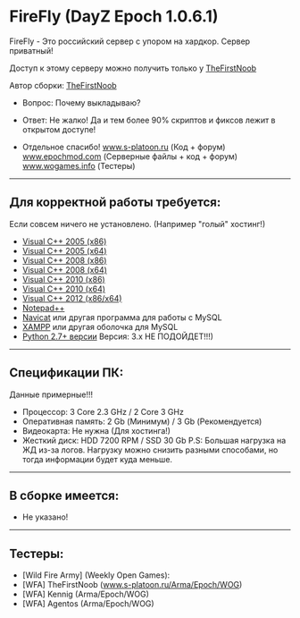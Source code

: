 **FireFly (DayZ Epoch 1.0.6.1)**
================

FireFly - Это российский сервер с упором на хардкор. Сервер приватный!

Доступ к этому серверу можно получить только у [TheFirstNoob](http://s-platoon.ru/profile/923-thefirstnoob/)

Автор сборки: [TheFirstNoob](http://s-platoon.ru/profile/923-thefirstnoob/)

* Вопрос: Почему выкладываю?
* Ответ: Не жалко! Да и тем более 90% скриптов и фиксов лежит в открытом доступе!

* Отдельное спасибо!
www.s-platoon.ru (Код + форум)
www.epochmod.com (Серверные файлы + код + форум)
www.wogames.info (Тестеры)

--------------------------
Для корректной работы требуется:
--------------------------
Если совсем ничего не установлено. (Например "голый" хостинг!)

* [Visual C++ 2005 (x86)](http://www.microsoft.com/en-us/download/details.aspx%3Fid%3D3387)
* [Visual C++ 2005 (x64)](http://www.microsoft.com/en-us/download/details.aspx%3Fid%3D18471)
* [Visual C++ 2008 (x86)](http://www.microsoft.com/ru-ru/download/details.aspx%3Fid%3D29)
* [Visual C++ 2008 (x64)](http://www.microsoft.com/ru-ru/download/details.aspx%3Fid%3D15336)
* [Visual C++ 2010 (x86)](http://www.microsoft.com/en-us/download/details.aspx%3Fid%3D5555)
* [Visual C++ 2010 (x64)](http://www.microsoft.com/ru-ru/download/details.aspx%3Fid%3D14632)
* [Visual C++ 2012 (x86/x64)](http://www.microsoft.com/en-us/download/details.aspx%3Fid%3D30679)
* [Notepad++](http://www.notepad-plus-plus.org/download/v7.4.1.html)
* [Navicat](http://www.yadi.sk/d/YloWgCGM60FL2) или другая программа для работы с MySQL
* [XAMPP](http://www.apachefriends.org/download.html) или другая оболочка для MySQL
* [Python 2.7+ версии](http://www.python.org/downloads/) Версия: 3.х НЕ ПОДОЙДЕТ!!!)

--------------------------
Спецификации ПК:
--------------------------
Данные примерные!!!

* Процессор: 3 Core 2.3 GHz / 2 Core 3 GHz
* Оперативная память: 2 Gb (Минимум) / 3 Gb (Рекомендуется)
* Видеокарта: Не нужна (Для хостинга!)
* Жесткий диск: HDD 7200 RPM / SSD 30 Gb
P.S: Большая нагрузка на ЖД из-за логов.
Нагрузку можно снизить разными способами, но тогда информации будет куда меньше.

--------------------------
В сборке имеется:
--------------------------

* Не указано!

--------------------------
Тестеры:
--------------------------
* [Wild Fire Army] (Weekly Open Games):
* [WFA] TheFirstNoob (www.s-platoon.ru/Arma/Epoch/WOG)
* [WFA] Kennig (Arma/Epoch/WOG)
* [WFA] Agentos (Arma/Epoch/WOG)
